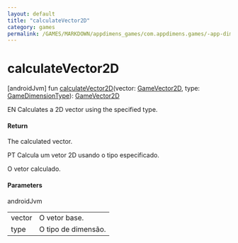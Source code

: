 ```yaml
---
layout: default
title: "calculateVector2D"
category: games
permalink: /GAMES/MARKDOWN/appdimens_games/com.appdimens.games/-app-dimens-games/calculate-vector2-d.html
---
```


# calculateVector2D

[androidJvm]
fun [calculateVector2D](calculate-vector2-d.md)(vector: [GameVector2D](../-game-vector2-d/index.md), type: [GameDimensionType](../-game-dimension-type/index.md)): [GameVector2D](../-game-vector2-d/index.md)

EN Calculates a 2D vector using the specified type.

#### Return

The calculated vector.

PT Calcula um vetor 2D usando o tipo especificado.

O vetor calculado.

#### Parameters

androidJvm

| | |
|---|---|
| vector | O vetor base. |
| type | O tipo de dimensão. |